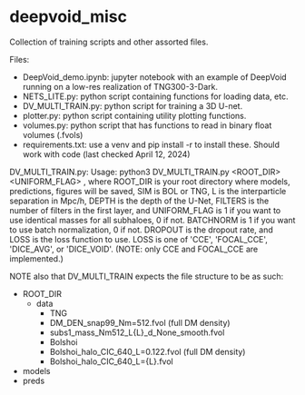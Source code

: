 # deepvoid_misc
Collection of training scripts and other assorted files. 

Files:
- DeepVoid_demo.ipynb: jupyter notebook with an example of DeepVoid running on a low-res realization of TNG300-3-Dark.
- NETS_LITE.py: python script containing functions for loading data, etc.
- DV_MULTI_TRAIN.py: python script for training a 3D U-net.
- plotter.py: python script containing utility plotting functions.
- volumes.py: python script that has functions to read in binary float volumes (.fvols)
- requirements.txt: use a venv and pip install -r to install these. Should work with code (last checked April 12, 2024)

DV_MULTI_TRAIN.py:
Usage: python3 DV_MULTI_TRAIN.py <ROOT_DIR> <SIM> <L> <DEPTH> <FILTERS> <UNIFORM_FLAG> <BATCHNORM> <DROPOUT> <LOSS>, 
        where ROOT_DIR is your root directory where models, predictions, figures will be saved,
        SIM is BOL or TNG, L is the interparticle separation in Mpc/h,
        DEPTH is the depth of the U-Net, FILTERS is the number of filters in the first layer,
        and UNIFORM_FLAG is 1 if you want to use identical masses for all subhaloes, 0 if not.
        BATCHNORM is 1 if you want to use batch normalization, 0 if not.
        DROPOUT is the dropout rate, and LOSS is the loss function to use.
        LOSS is one of 'CCE', 'FOCAL_CCE', 'DICE_AVG', or 'DICE_VOID'.
(NOTE: only CCE and FOCAL_CCE are implemented.)


NOTE also that DV_MULTI_TRAIN expects the file structure to be as such:
- ROOT_DIR
  - data
    - TNG
     - DM_DEN_snap99_Nm=512.fvol (full DM density)
     - subs1_mass_Nm512_L{L}_d_None_smooth.fvol
    - Bolshoi
     - Bolshoi_halo_CIC_640_L=0.122.fvol (full DM density)
     - Bolshoi_halo_CIC_640_L={L}.fvol
 - models
 - preds
